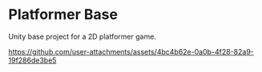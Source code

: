 # Platformer Base

Unity base project for a 2D platformer game.

https://github.com/user-attachments/assets/4bc4b62e-0a0b-4f28-82a9-19f286de3be5

